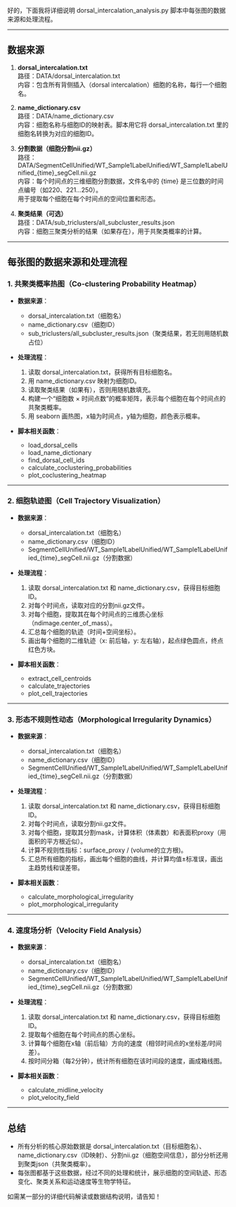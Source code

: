 好的，下面我将详细说明 dorsal_intercalation_analysis.py 脚本中每张图的数据来源和处理流程。

---

## 数据来源

1. **dorsal_intercalation.txt**  
   路径：DATA/dorsal_intercalation.txt  
   内容：包含所有背侧插入（dorsal intercalation）细胞的名称，每行一个细胞名。

2. **name_dictionary.csv**  
   路径：DATA/name_dictionary.csv  
   内容：细胞名称与细胞ID的映射表。脚本用它将 dorsal_intercalation.txt 里的细胞名转换为对应的细胞ID。

3. **分割数据（细胞分割nii.gz）**  
   路径：DATA/SegmentCellUnified/WT_Sample1LabelUnified/WT_Sample1LabelUnified_{time}_segCell.nii.gz  
   内容：每个时间点的三维细胞分割数据，文件名中的 {time} 是三位数的时间点编号（如220、221...250）。  
   用于提取每个细胞在每个时间点的空间位置和形态。

4. **聚类结果（可选）**  
   路径：DATA/sub_triclusters/all_subcluster_results.json  
   内容：细胞三聚类分析的结果（如果存在），用于共聚类概率的计算。

---

## 每张图的数据来源和处理流程

### 1. 共聚类概率热图（Co-clustering Probability Heatmap）

- **数据来源**：  
  - dorsal_intercalation.txt（细胞名）
  - name_dictionary.csv（细胞ID）
  - sub_triclusters/all_subcluster_results.json（聚类结果，若无则用随机数占位）

- **处理流程**：  
  1. 读取 dorsal_intercalation.txt，获得所有目标细胞名。
  2. 用 name_dictionary.csv 映射为细胞ID。
  3. 读取聚类结果（如果有），否则用随机数填充。
  4. 构建一个“细胞数 × 时间点数”的概率矩阵，表示每个细胞在每个时间点的共聚类概率。
  5. 用 seaborn 画热图，x轴为时间点，y轴为细胞，颜色表示概率。

- **脚本相关函数**：  
  - load_dorsal_cells
  - load_name_dictionary
  - find_dorsal_cell_ids
  - calculate_coclustering_probabilities
  - plot_coclustering_heatmap

---

### 2. 细胞轨迹图（Cell Trajectory Visualization）

- **数据来源**：  
  - dorsal_intercalation.txt（细胞名）
  - name_dictionary.csv（细胞ID）
  - SegmentCellUnified/WT_Sample1LabelUnified/WT_Sample1LabelUnified_{time}_segCell.nii.gz（分割数据）

- **处理流程**：  
  1. 读取 dorsal_intercalation.txt 和 name_dictionary.csv，获得目标细胞ID。
  2. 对每个时间点，读取对应的分割nii.gz文件。
  3. 对每个细胞，提取其在每个时间点的三维质心坐标（ndimage.center_of_mass）。
  4. 汇总每个细胞的轨迹（时间+空间坐标）。
  5. 画出每个细胞的二维轨迹（x: 前后轴，y: 左右轴），起点绿色圆点，终点红色方块。

- **脚本相关函数**：  
  - extract_cell_centroids
  - calculate_trajectories
  - plot_cell_trajectories

---

### 3. 形态不规则性动态（Morphological Irregularity Dynamics）

- **数据来源**：  
  - dorsal_intercalation.txt（细胞名）
  - name_dictionary.csv（细胞ID）
  - SegmentCellUnified/WT_Sample1LabelUnified/WT_Sample1LabelUnified_{time}_segCell.nii.gz（分割数据）

- **处理流程**：  
  1. 读取 dorsal_intercalation.txt 和 name_dictionary.csv，获得目标细胞ID。
  2. 对每个时间点，读取分割nii.gz文件。
  3. 对每个细胞，提取其分割mask，计算体积（体素数）和表面积proxy（用面积的平方根近似）。
  4. 计算不规则性指标：surface_proxy / (volume的立方根)。
  5. 汇总所有细胞的指标，画出每个细胞的曲线，并计算均值±标准误，画出主趋势线和误差带。

- **脚本相关函数**：  
  - calculate_morphological_irregularity
  - plot_morphological_irregularity

---

### 4. 速度场分析（Velocity Field Analysis）

- **数据来源**：  
  - dorsal_intercalation.txt（细胞名）
  - name_dictionary.csv（细胞ID）
  - SegmentCellUnified/WT_Sample1LabelUnified/WT_Sample1LabelUnified_{time}_segCell.nii.gz（分割数据）

- **处理流程**：  
  1. 读取 dorsal_intercalation.txt 和 name_dictionary.csv，获得目标细胞ID。
  2. 提取每个细胞在每个时间点的质心坐标。
  3. 计算每个细胞在x轴（前后轴）方向的速度（相邻时间点的x坐标差/时间差）。
  4. 按时间分箱（每2分钟），统计所有细胞在该时间段的速度，画成箱线图。

- **脚本相关函数**：  
  - calculate_midline_velocity
  - plot_velocity_field

---

## 总结

- 所有分析的核心原始数据是 dorsal_intercalation.txt（目标细胞名）、name_dictionary.csv（ID映射）、分割nii.gz（细胞空间信息），部分分析还用到聚类json（共聚类概率）。
- 每张图都基于这些数据，经过不同的处理和统计，展示细胞的空间轨迹、形态变化、聚类关系和运动速度等生物学特征。

如需某一部分的详细代码解读或数据结构说明，请告知！